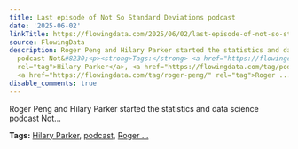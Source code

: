 ```yaml
---
title: Last episode of Not So Standard Deviations podcast
date: '2025-06-02'
linkTitle: https://flowingdata.com/2025/06/02/last-episode-of-not-so-standard-deviations-podcast/
source: FlowingData
description: Roger Peng and Hilary Parker started the statistics and data science
  podcast Not&#8230;<p><strong>Tags:</strong> <a href="https://flowingdata.com/tag/hilary-parker/"
  rel="tag">Hilary Parker</a>, <a href="https://flowingdata.com/tag/podcast/" rel="tag">podcast</a>,
  <a href="https://flowingdata.com/tag/roger-peng/" rel="tag">Roger ...
disable_comments: true
---
```

Roger Peng and Hilary Parker started the statistics and data science podcast Not&#8230;<p><strong>Tags:</strong> <a href="https://flowingdata.com/tag/hilary-parker/" rel="tag">Hilary Parker</a>, <a href="https://flowingdata.com/tag/podcast/" rel="tag">podcast</a>, <a href="https://flowingdata.com/tag/roger-peng/" rel="tag">Roger ...